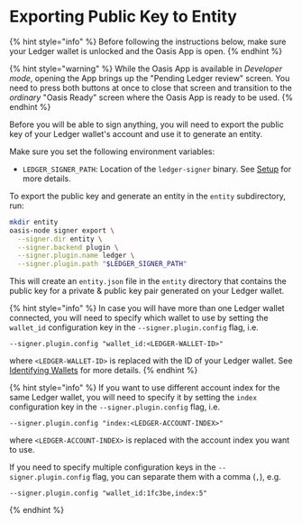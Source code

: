 # Exporting Public Key to Entity

{% hint style="info" %}
Before following the instructions below, make sure your Ledger wallet is
unlocked and the Oasis App is open.
{% endhint %}

{% hint style="warning" %}
While the Oasis App is available in _Developer mode_, opening the App brings
up the "Pending Ledger review" screen.
You need to press both buttons at once to close that screen and transition to
the _ordinary_ "Oasis Ready" screen where the Oasis App is ready to be used.
{% endhint %}

Before you will be able to sign anything, you will need to export the public key
of your Ledger wallet's account and use it to generate an entity.

Make sure you set the following environment variables:

- `LEDGER_SIGNER_PATH`: Location of the `ledger-signer` binary.
  See [Setup] for more details.

To export the public key and generate an entity in the `entity`
subdirectory, run:

```bash
mkdir entity
oasis-node signer export \
  --signer.dir entity \
  --signer.backend plugin \
  --signer.plugin.name ledger \
  --signer.plugin.path "$LEDGER_SIGNER_PATH"
```

This will create an `entity.json` file in the `entity` directory that contains
the public key for a private & public key pair generated on your Ledger wallet.

{% hint style="info" %}
In case you will have more than one Ledger wallet connected, you will need to
specify which wallet to use by setting the `wallet_id` configuration key in
the `--signer.plugin.config` flag, i.e.

```
--signer.plugin.config "wallet_id:<LEDGER-WALLET-ID>"
```

where `<LEDGER-WALLET-ID>` is replaced with the ID of your Ledger wallet.
See [Identifying Wallets] for more details.
{% endhint %}

{% hint style="info" %}
If you want to use different account index for the same Ledger wallet, you
will need to specify it by setting the `index` configuration key in the
`--signer.plugin.config` flag, i.e.

```
--signer.plugin.config "index:<LEDGER-ACCOUNT-INDEX>"
```

where `<LEDGER-ACCOUNT-INDEX>` is replaced with the account index you want to
use.

If you need to specify multiple configuration keys in the
`--signer.plugin.config` flag, you can separate them with a comma (`,`), e.g.

```
--signer.plugin.config "wallet_id:1fc3be,index:5"
```

{% endhint %}

[Setup]: setup.md#remembering-path-to-ledger-signer-plugin
[Identifying Wallets]: wallets.md
